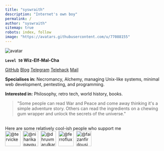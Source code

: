 ```yaml
---
title: "syswraith"
description: "Internet's own boy"
permalink: /
author: "syswraith"
sitemap: true
robots: index, follow
image: "https://avatars.githubusercontent.com/u/77088155"
---
```



![avatar](https://avatars.githubusercontent.com/u/77088155)

**`Level 50`     Wiz-Elf-Mal-Cha**

[GitHub](https://github.com/syswraith)  [Blog](https://syswraith.github.io/blog)  [Telegram](https://t.me/syswraith)  [Telehack](https://telehack.com/u/rflash)  [Mail](mailto:syswraith@proton.me)

**Specialises in:** Necromancy, Alchemy, managing Unix-like systems, minimal web development, pentesting, and programming.
 
**Interested in:** Philosophy, retro tech, world history, books.

> "Some people can read War and Peace and come away thinking it's a simple adventure story. Others can read the ingredients on a chewing gum wrapper and unlock the secrets of the universe."

<br>
Here are some relatively cool-ish people who support me

<span style="display:inline-flex;gap:8px;align-items:center">
  <a href="https://tervicke.github.io" target="_blank" rel="noopener noreferrer"><img src="https://github.com/tervicke.png" style="height:50px;border-radius:0" alt="@tervicke"></a>
  <a href="https://niharikapaygude.github.io" target="_blank" rel="noopener noreferrer"><img src="https://github.com/niharikapaygude.png" style="height:50px;border-radius:0" alt="@niharikapaygude"></a>
  <a href="https://dhruvmarulkar.github.io" target="_blank" rel="noopener noreferrer"><img src="https://github.com/dhruvmarulkar.png" style="height:50px;border-radius:0" alt="@dhruvmarulkar"></a>
  <a href="https://ferroflux.github.io" target="_blank" rel="noopener noreferrer"><img src="https://github.com/ferroflux.png" style="height:50px;border-radius:0" alt="@ferroflux"></a>
  <a href="https://faizanfirdousi.vercel.app" target="_blank" rel="noopener noreferrer"><img src="https://github.com/faizanfirdousi.png" style="height:50px;border-radius:0" alt="@faizanfirdousi"></a>
</span>
